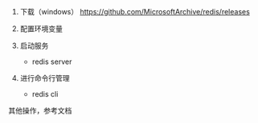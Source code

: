 1. 下载（windows）
https://github.com/MicrosoftArchive/redis/releases

2. 配置环境变量

3. 启动服务
    - redis server

4. 进行命令行管理
    - redis cli

其他操作，参考文档
